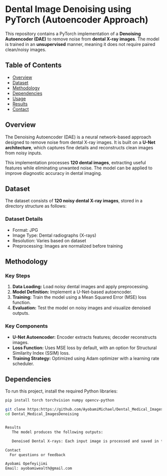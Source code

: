 # Dental Image Denoising using PyTorch (Autoencoder Approach)

This repository contains a PyTorch implementation of a **Denoising Autoencoder (DAE)** to remove noise from **dental X-ray images**. The model is trained in an **unsupervised** manner, meaning it does not require paired clean/noisy images.

## Table of Contents
- [Overview](#overview)
- [Dataset](#dataset)
- [Methodology](#methodology)
- [Dependencies](#dependencies)
- [Usage](#usage)
- [Results](#results)
- [Contact](#contact)

## Overview
The Denoising Autoencoder (DAE) is a neural network-based approach designed to remove noise from dental X-ray images. It is built on a **U-Net architecture**, which captures fine details and reconstructs clean images from noisy inputs.

This implementation processes **120 dental images**, extracting useful features while eliminating unwanted noise. The model can be applied to improve diagnostic accuracy in dental imaging.

## Dataset
The dataset consists of **120 noisy dental X-ray images**, stored in a directory structure as follows:



### Dataset Details
- Format: JPG
- Image Type: Dental radiographs (X-rays)
- Resolution: Varies based on dataset
- Preprocessing: Images are normalized before training

## Methodology
### Key Steps
1. **Data Loading:** Load noisy dental images and apply preprocessing.
2. **Model Definition:** Implement a U-Net-based autoencoder.
3. **Training:** Train the model using a Mean Squared Error (MSE) loss function.
4. **Evaluation:** Test the model on noisy images and visualize denoised outputs.

### Key Components
- **U-Net Autoencoder:** Encoder extracts features; decoder reconstructs images.
- **Loss Function:** Uses MSE loss by default, with an option for Structural Similarity Index (SSIM) loss.
- **Training Strategy:** Optimized using Adam optimizer with a learning rate scheduler.

## Dependencies
To run this project, install the required Python libraries:

```bash
pip install torch torchvision numpy opencv-python

git clone https:https://github.com/AyobamiMichael/Dental_Medical_ImagesDenoising.git
cd Dental_Medical_ImagesDenoising


Results
   The model produces the following outputs:

   Denoised Dental X-rays: Each input image is processed and saved in the output directory.

Contact
  For questions or feedback

Ayobami Opefeyijimi
Email: ayobamiwealth@gmail.com
